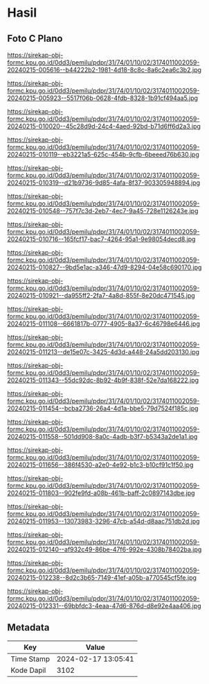 # Hasil

## Foto C Plano

https://sirekap-obj-formc.kpu.go.id/0dd3/pemilu/pdpr/31/74/01/10/02/3174011002059-20240215-005616--b44222b2-1981-4d18-8c8c-8a6c2ea6c3b2.jpg

https://sirekap-obj-formc.kpu.go.id/0dd3/pemilu/pdpr/31/74/01/10/02/3174011002059-20240215-005923--5517f06b-0628-4fdb-8328-1b91cf494aa5.jpg

https://sirekap-obj-formc.kpu.go.id/0dd3/pemilu/pdpr/31/74/01/10/02/3174011002059-20240215-010020--45c28d9d-24c4-4aed-92bd-b71d6ff6d2a3.jpg

https://sirekap-obj-formc.kpu.go.id/0dd3/pemilu/pdpr/31/74/01/10/02/3174011002059-20240215-010119--eb3221a5-625c-454b-9cfb-6beeed76b630.jpg

https://sirekap-obj-formc.kpu.go.id/0dd3/pemilu/pdpr/31/74/01/10/02/3174011002059-20240215-010319--d21b9736-9d85-4afa-8f37-903305948894.jpg

https://sirekap-obj-formc.kpu.go.id/0dd3/pemilu/pdpr/31/74/01/10/02/3174011002059-20240215-010548--757f7c3d-2eb7-4ec7-9a45-728e1126243e.jpg

https://sirekap-obj-formc.kpu.go.id/0dd3/pemilu/pdpr/31/74/01/10/02/3174011002059-20240215-010716--165fcf17-bac7-4264-95a1-9e98054decd8.jpg

https://sirekap-obj-formc.kpu.go.id/0dd3/pemilu/pdpr/31/74/01/10/02/3174011002059-20240215-010827--9bd5e1ac-a346-47d9-8294-04e58c690170.jpg

https://sirekap-obj-formc.kpu.go.id/0dd3/pemilu/pdpr/31/74/01/10/02/3174011002059-20240215-010921--da955ff2-2fa7-4a8d-855f-8e20dc471545.jpg

https://sirekap-obj-formc.kpu.go.id/0dd3/pemilu/pdpr/31/74/01/10/02/3174011002059-20240215-011108--6661817b-0777-4905-8a37-6c46798e6446.jpg

https://sirekap-obj-formc.kpu.go.id/0dd3/pemilu/pdpr/31/74/01/10/02/3174011002059-20240215-011213--de15e07c-3425-4d3d-a448-24a5dd203130.jpg

https://sirekap-obj-formc.kpu.go.id/0dd3/pemilu/pdpr/31/74/01/10/02/3174011002059-20240215-011343--55dc92dc-8b92-4b9f-838f-52e7da168222.jpg

https://sirekap-obj-formc.kpu.go.id/0dd3/pemilu/pdpr/31/74/01/10/02/3174011002059-20240215-011454--bcba2736-26a4-4d1a-bbe5-79d7524f185c.jpg

https://sirekap-obj-formc.kpu.go.id/0dd3/pemilu/pdpr/31/74/01/10/02/3174011002059-20240215-011558--501dd908-8a0c-4adb-b3f7-b5343a2de1a1.jpg

https://sirekap-obj-formc.kpu.go.id/0dd3/pemilu/pdpr/31/74/01/10/02/3174011002059-20240215-011656--386f4530-a2e0-4e92-b1c3-b10cf91c1f50.jpg

https://sirekap-obj-formc.kpu.go.id/0dd3/pemilu/pdpr/31/74/01/10/02/3174011002059-20240215-011803--902fe9fd-a08b-461b-baff-2c0897143dbe.jpg

https://sirekap-obj-formc.kpu.go.id/0dd3/pemilu/pdpr/31/74/01/10/02/3174011002059-20240215-011953--13073983-3296-47cb-a54d-d8aac751db2d.jpg

https://sirekap-obj-formc.kpu.go.id/0dd3/pemilu/pdpr/31/74/01/10/02/3174011002059-20240215-012140--af932c49-86be-47f6-992e-4308b78402ba.jpg

https://sirekap-obj-formc.kpu.go.id/0dd3/pemilu/pdpr/31/74/01/10/02/3174011002059-20240215-012238--8d2c3b65-7149-41ef-a05b-a770545cf5fe.jpg

https://sirekap-obj-formc.kpu.go.id/0dd3/pemilu/pdpr/31/74/01/10/02/3174011002059-20240215-012331--69bbfdc3-4eaa-47d6-876d-d8e92e4aa406.jpg


## Metadata

| Key        | Value               |
| ---------- | ------------------- |
| Time Stamp | 2024-02-17 13:05:41 |
| Kode Dapil | 3102                |



